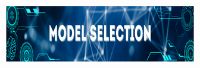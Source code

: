 <img src="https://raw.githubusercontent.com/ElizaLo/Data-Science/master/img/Model_Selection.png" width="1050" height="150"/>
